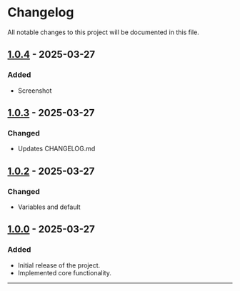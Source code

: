# Changelog

All notable changes to this project will be documented in this file.

## [1.0.4] - 2025-03-27

### Added

- Screenshot

## [1.0.3] - 2025-03-27

### Changed

- Updates CHANGELOG.md

## [1.0.2] - 2025-03-27

### Changed

- Variables and default

## [1.0.0] - 2025-03-27

### Added

- Initial release of the project.
- Implemented core functionality.

---
[1.0.4]: https://github.com/diego-betto/wpdockerize/compare/1.0.3...1.0.4
[1.0.3]: https://github.com/diego-betto/wpdockerize/compare/1.0.2...1.0.3
[1.0.2]: https://github.com/diego-betto/wpdockerize/compare/1.0.0...1.0.2
[1.0.0]: https://github.com/diego-betto/wpdockerize/tree/1.0.0

